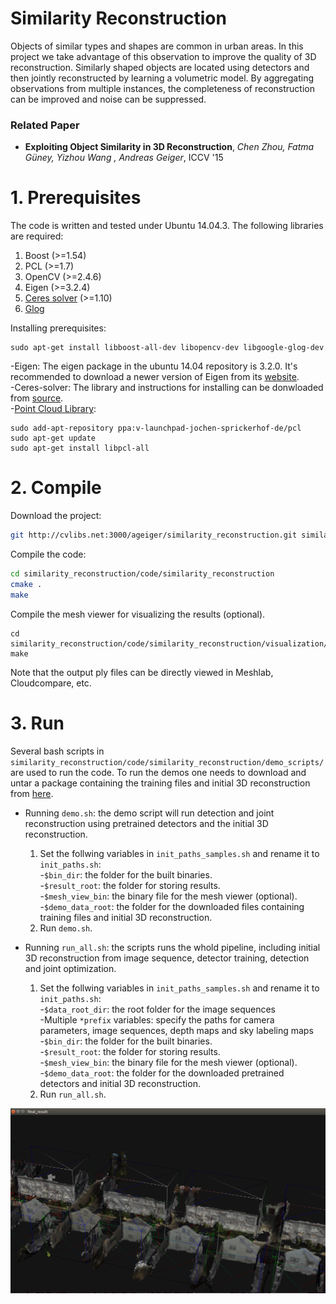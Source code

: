 # Similarity Reconstruction
Objects of similar types and shapes are common in urban areas. In this project we take advantage of this observation to improve the quality of 3D reconstruction. Similarly shaped objects are located using detectors and then jointly reconstructed by learning a volumetric model. By aggregating observations from multiple instances, the completeness of reconstruction can be improved and noise can be suppressed.

### Related Paper
* **Exploiting Object Similarity in 3D Reconstruction**, *Chen Zhou, Fatma Güney, Yizhou Wang , Andreas Geiger*, ICCV '15

# 1. Prerequisites
The code is written and tested under Ubuntu 14.04.3. The following libraries are required:

  1.  Boost (>=1.54)
  2.  PCL (>=1.7)
  3.  OpenCV (>=2.4.6)
  4.  Eigen (>=3.2.4)
  5.  [Ceres solver](http://ceres-solver.org/) (>=1.10)
  6.  [Glog](https://github.com/google/glog)

Installing prerequisites:

```
sudo apt-get install libboost-all-dev libopencv-dev libgoogle-glog-dev 
```
  -Eigen: The eigen package in the ubuntu 14.04 repository is 3.2.0. It's recommended to download a newer version of Eigen from its [website](http://eigen.tuxfamily.org/index.php?title=Main_Page).\
  -Ceres-solver: The library and instructions for installing can be donwloaded from [source](http://ceres-solver.org/).\
  -[Point Cloud Library](http://pointclouds.org/downloads/linux.html): 
  ```
  sudo add-apt-repository ppa:v-launchpad-jochen-sprickerhof-de/pcl
  sudo apt-get update
  sudo apt-get install libpcl-all
  ```

# 2. Compile
Download the project:

```sh
git http://cvlibs.net:3000/ageiger/similarity_reconstruction.git similarity_reconstruction
```

Compile the code:

```sh
cd similarity_reconstruction/code/similarity_reconstruction
cmake .
make
```

Compile the mesh viewer for visualizing the results (optional).

```
cd similarity_reconstruction/code/similarity_reconstruction/visualization/trimesh2
make
```
Note that the output ply files can be directly viewed in Meshlab, Cloudcompare, etc.

# 3. Run
Several bash scripts in `similarity_reconstruction/code/similarity_reconstruction/demo_scripts/` are used to run the code.
To run the demos one needs to download and untar a package containing the training files and initial 3D reconstruction  from [here](https://drive.google.com/file/d/0By1iH4kzxY79WWtxSHFQM0syRVk/view?usp=sharing).
* Running `demo.sh`: the demo script will run detection and joint reconstruction using pretrained detectors and the initial 3D reconstruction.
  1. Set the follwing variables in `init_paths_samples.sh` and rename it to `init_paths.sh`:\
     -`$bin_dir`: the folder for the built binaries.\
     -`$result_root`: the folder for storing results.\
     -`$mesh_view_bin`: the binary file for the mesh viewer (optional).\
     -`$demo_data_root`: the folder for the downloaded files containing training files and initial 3D reconstruction.
  2. Run `demo.sh`.

* Running `run_all.sh`: the scripts runs the whold pipeline, including initial 3D reconstruction from image sequence, detector training, detection and joint optimization.
  1. Set the follwing variables in `init_paths_samples.sh` and rename it to `init_paths.sh`:\
     -`$data_root_dir`: the root folder for the image sequences\
     -Multiple `*prefix` variables: specify the paths for camera parameters, image sequences, depth maps and sky labeling maps\
     -`$bin_dir`: the folder for the built binaries.\
     -`$result_root`: the folder for storing results.\
     -`$mesh_view_bin`: the binary file for the mesh viewer (optional).\
     -`$demo_data_root`: the folder for the downloaded pretrained detectors and initial 3D reconstruction.
  3. Run `run_all.sh`.

![screenshot](screenshot.png "screenshot")

